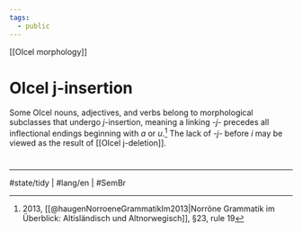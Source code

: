 ```yaml
---
tags:
  - public
---
```

[[OIcel morphology]]
# OIcel j-insertion

Some OIcel nouns, adjectives, and verbs belong to morphological subclasses that undergo <em class="ling">j</em>-insertion,
meaning a linking <em class="ling">-j-</em> precedes all inflectional endings beginning with <em class="ling">a</em> or <em class="ling">u</em>.[^nor]
The lack of <em class="ling">-j-</em> before <em class="ling">i</em> may be viewed as the result of [[OIcel j-deletion]].

[^nor]: 2013, [[@haugenNorroeneGrammatikIm2013|Norröne Grammatik im Überblick: Altisländisch und Altnorwegisch]], §23, rule 19

#
---
#state/tidy | #lang/en | #SemBr
